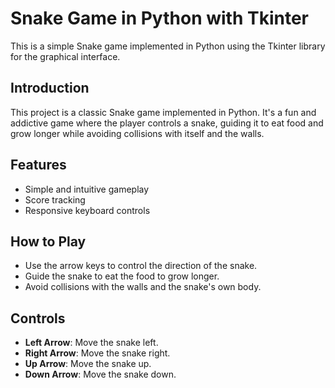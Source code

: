 # Snake Game in Python with Tkinter

This is a simple Snake game implemented in Python using the Tkinter library for the graphical interface.

## Introduction
This project is a classic Snake game implemented in Python. It's a fun and addictive game where the player controls a snake, guiding it to eat food and grow longer while avoiding collisions with itself and the walls.

## Features
- Simple and intuitive gameplay
- Score tracking
- Responsive keyboard controls

## How to Play
- Use the arrow keys to control the direction of the snake.
- Guide the snake to eat the food to grow longer.
- Avoid collisions with the walls and the snake's own body.

## Controls
- **Left Arrow**: Move the snake left.
- **Right Arrow**: Move the snake right.
- **Up Arrow**: Move the snake up.
- **Down Arrow**: Move the snake down.
